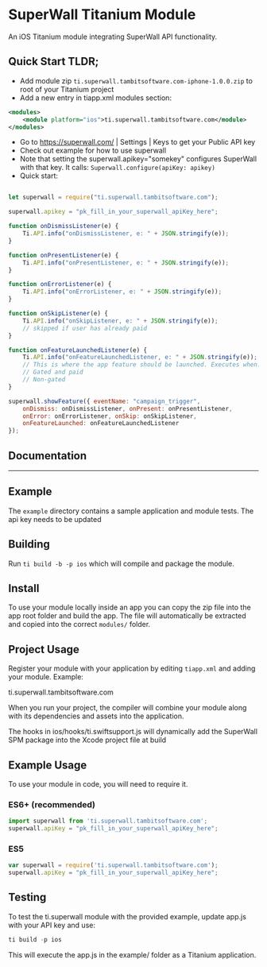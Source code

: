 

# SuperWall Titanium Module 

An iOS Titanium module integrating SuperWall API functionality.

## Quick Start TLDR;

- Add module zip `ti.superwall.tambitsoftware.com-iphone-1.0.0.zip` to root of your Titanium project
- Add a new entry in tiapp.xml modules section:
```xml
<modules>
    <module platform="ios">ti.superwall.tambitsoftware.com</module>
</modules>
```
- Go to https://superwall.com/ | Settings | Keys to get your Public API key
- Check out example for how to use superwall
- Note that setting the superwall.apikey="somekey" configures SuperWall with that key. It calls: `Superwall.configure(apiKey: apikey)`
- Quick start:
```js

let superwall = require("ti.superwall.tambitsoftware.com");

superwall.apikey = "pk_fill_in_your_superwall_apiKey_here";

function onDismissListener(e) {
	Ti.API.info("onDismissListener, e: " + JSON.stringify(e));
}

function onPresentListener(e) {
	Ti.API.info("onPresentListener, e: " + JSON.stringify(e));
}

function onErrorListener(e) {
	Ti.API.info("onErrorListener, e: " + JSON.stringify(e));
}

function onSkipListener(e) {
	Ti.API.info("onSkipListener, e: " + JSON.stringify(e));
	// skipped if user has already paid
}

function onFeatureLaunchedListener(e) {
	Ti.API.info("onFeatureLaunchedListener, e: " + JSON.stringify(e));
	// This is where the app feature should be launched. Executes when:
	// Gated and paid
	// Non-gated
}

superwall.showFeature({ eventName: "campaign_trigger",
    onDismiss: onDismissListener, onPresent: onPresentListener,
    onError: onErrorListener, onSkip: onSkipListener,
    onFeatureLaunched: onFeatureLaunchedListener
});

```


## Documentation
-----------------------------

## Example

The `example` directory contains a sample application and module tests. The api key needs to be updated

## Building

Run `ti build -b -p ios` which will compile and package the module.

## Install

To use your module locally inside an app you can copy the zip file into the app root folder and build the app.
The file will automatically be extracted and copied into the correct `modules/` folder.

## Project Usage

Register your module with your application by editing `tiapp.xml` and adding your module.
Example:

<modules>
    <module platform="ios">ti.superwall.tambitsoftware.com</module>
</modules>

When you run your project, the compiler will combine your module along with its dependencies
and assets into the application.

The hooks in ios/hooks/ti.swiftsupport.js will dynamically add the SuperWall SPM package into the Xcode project file at build

## Example Usage

To use your module in code, you will need to require it.

### ES6+ (recommended)

```js
import superwall from 'ti.superwall.tambitsoftware.com';
superwall.apiKey = "pk_fill_in_your_superwall_apiKey_here";
```

### ES5

```js
var superwall = require('ti.superwall.tambitsoftware.com');
superwall.apiKey = "pk_fill_in_your_superwall_apiKey_here";
```

## Testing

To test the ti.superwall module with the provided example, update app.js with your API key and use:

```js
ti build -p ios
```

This will execute the app.js in the example/ folder as a Titanium application.


